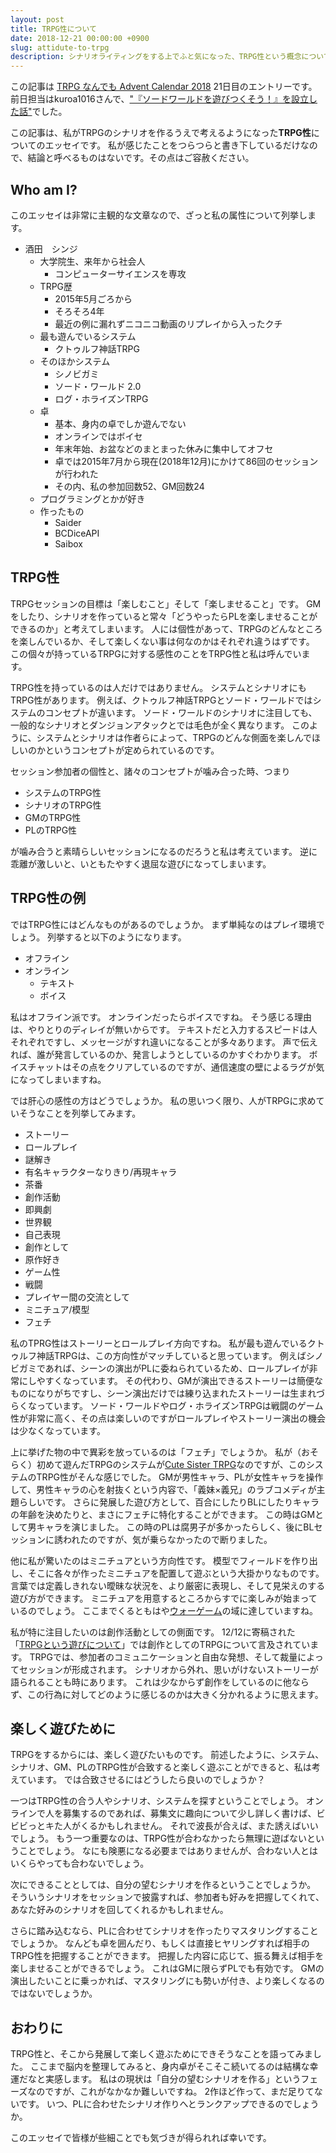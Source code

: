 ```yaml
---
layout: post
title: TRPG性について
date: 2018-12-21 00:00:00 +0900
slug: attidute-to-trpg
description: シナリオライティングをする上でふと気になった、TRPG性という概念についてのエッセイ
---
```


この記事は [TRPG なんでも Advent Calendar 2018](https://adventar.org/calendars/2901) 21日目のエントリーです。前日担当はkuroa1016さんで、["『ソードワールドを遊びつくそう！』を設立した話"](https://kakuyomu.jp/works/1177354054887883603/episodes/1177354054887894989)でした。

この記事は、私がTRPGのシナリオを作るうえで考えるようになった**TRPG性**についてのエッセイです。
私が感じたことをつらつらと書き下しているだけなので、結論と呼べるものはないです。その点はご容赦ください。


## Who am I?

このエッセイは非常に主観的な文章なので、ざっと私の属性について列挙します。

- 酒田　シンジ
  - 大学院生、来年から社会人
    - コンピューターサイエンスを専攻
  - TRPG歴
    - 2015年5月ごろから
    - そろそろ4年
    - 最近の例に漏れずニコニコ動画のリプレイから入ったクチ
  - 最も遊んでいるシステム
    - クトゥルフ神話TRPG
  - そのほかシステム
    - シノビガミ
    - ソード・ワールド 2.0
    - ログ・ホライズンTRPG
  - 卓
    - 基本、身内の卓でしか遊んでない
    - オンラインではボイセ
    - 年末年始、お盆などのまとまった休みに集中してオフセ
    - 卓では2015年7月から現在(2018年12月)にかけて86回のセッションが行われた
    - その内、私の参加回数52、GM回数24
  - プログラミングとかが好き
  - 作ったもの
    - Saider
    - BCDiceAPI
    - Saibox


## TRPG性

TRPGセッションの目標は「楽しむこと」そして「楽しませること」です。
GMをしたり、シナリオを作っていると常々「どうやったらPLを楽しませることができるのか」と考えてしまいます。
人には個性があって、TRPGのどんなところを楽しんでいるか、そして楽しくない事は何なのかはそれぞれ違うはずです。
この個々が持っているTRPGに対する感性のことをTRPG性と私は呼んでいます。

TRPG性を持っているのは人だけではありません。
システムとシナリオにもTRPG性があります。
例えば、クトゥルフ神話TRPGとソード・ワールドではシステムのコンセプトが違います。
ソード・ワールドのシナリオに注目しても、一般的なシナリオとダンジョンアタックとでは毛色が全く異なります。
このように、システムとシナリオは作者らによって、TRPGのどんな側面を楽しんでほしいのかというコンセプトが定められているのです。

セッション参加者の個性と、諸々のコンセプトが噛み合った時、つまり

- システムのTRPG性
- シナリオのTRPG性
- GMのTRPG性
- PLのTRPG性

が噛み合うと素晴らしいセッションになるのだろうと私は考えています。
逆に乖離が激しいと、いともたやすく退屈な遊びになってしまいます。


## TRPG性の例

ではTRPG性にはどんなものがあるのでしょうか。
まず単純なのはプレイ環境でしょう。
列挙すると以下のようになります。

- オフライン
- オンライン
  - テキスト
  - ボイス

私はオフライン派です。
オンラインだったらボイスですね。
そう感じる理由は、やりとりのディレイが無いからです。
テキストだと入力するスピードは人それぞれですし、メッセージがすれ違いになることが多々あります。
声で伝えれば、誰が発言しているのか、発言しようとしているのかすぐわかります。
ボイスチャットはその点をクリアしているのですが、通信速度の壁によるラグが気になってしまいますね。

では肝心の感性の方はどうでしょうか。
私の思いつく限り、人がTRPGに求めていそうなことを列挙してみます。

- ストーリー
- ロールプレイ
- 謎解き
- 有名キャラクターなりきり/再現キャラ
- 茶番
- 創作活動
- 即興劇
- 世界観
- 自己表現
- 創作として
- 原作好き
- ゲーム性
- 戦闘
- プレイヤー間の交流として
- ミニチュア/模型
- フェチ

私のTPRG性はストーリーとロールプレイ方向ですね。
私が最も遊んでいるクトゥルフ神話TRPGは、この方向性がマッチしていると思っています。
例えばシノビガミであれば、シーンの演出がPLに委ねられているため、ロールプレイが非常にしやすくなっています。
その代わり、GMが演出できるストーリーは簡便なものになりがちですし、シーン演出だけでは練り込まれたストーリーは生まれづらくなっています。
ソード・ワールドやログ・ホライズンTRPGは戦闘のゲーム性が非常に高く、その点は楽しいのですがロールプレイやストーリー演出の機会は少なくなっています。

上に挙げた物の中で異彩を放っているのは「フェチ」でしょうか。
私が（おそらく）初めて遊んだTRPGのシステムが[Cute Sister TRPG](http://cstplus.net/mirror/start/index.html)なのですが、このシステムのTRPG性がそんな感じでした。
GMが男性キャラ、PLが女性キャラを操作して、男性キャラの心を射抜くという内容で、「義妹×義兄」のラブコメディが主題らしいです。
さらに発展した遊び方として、百合にしたりBLにしたりキャラの年齢を決めたりと、まさにフェチに特化することができます。
この時はGMとして男キャラを演じました。
この時のPLは腐男子が多かったらしく、後にBLセッションに誘われたのですが、気が乗らなかったので断りました。

他に私が驚いたのはミニチュアという方向性です。
模型でフィールドを作り出し、そこに各々が作ったミニチュアを配置して遊ぶという大掛かりなものです。
言葉では定義しきれない曖昧な状況を、より厳密に表現し、そして見栄えのする遊び方ができます。
ミニチュアを用意するところからすでに楽しみが始まっているのでしょう。
ここまでくるともはや[ウォーゲーム](https://ja.wikipedia.org/wiki/ウォー・シミュレーションゲーム)の域に達していますね。

私が特に注目したいのは創作活動としての側面です。
12/12に寄稿された「[TRPGという遊びについて](https://kakuyomu.jp/works/1177354054887380284/episodes/1177354054887783425)」では創作としてのTRPGについて言及されています。
TRPGでは、参加者のコミュニケーションと自由な発想、そして裁量によってセッションが形成されます。
シナリオから外れ、思いがけないストーリーが語られることも時にあります。
これは少なからず創作をしているのに他ならず、この行為に対してどのように感じるのかは大きく分かれるように思えます。


## 楽しく遊びために

TRPGをするからには、楽しく遊びたいものです。
前述したように、システム、シナリオ、GM、PLのTRPG性が合致すると楽しく遊ぶことができると、私は考えています。
では合致させるにはどうしたら良いのでしょうか？

一つはTRPG性の合う人やシナリオ、システムを探すということでしょう。
オンラインで人を募集するのであれば、募集文に趣向について少し詳しく書けば、ビビビっとキた人がくるかもしれません。
それで波長が合えば、また誘えばいいでしょう。
もう一つ重要なのは、TRPG性が合わなかったら無理に遊ばないということでしょう。
なにも険悪になる必要まではありませんが、合わない人とはいくらやっても合わないでしょう。

次にできることとしては、自分の望むシナリオを作るということでしょうか。
そういうシナリオをセッションで披露すれば、参加者も好みを把握してくれて、あなた好みのシナリオを回してくれるかもしれません。

さらに踏み込むなら、PLに合わせてシナリオを作ったりマスタリングすることでしょうか。
なんども卓を囲んだり、もしくは直接ヒヤリングすれば相手のTRPG性を把握することができます。
把握した内容に応じて、振る舞えば相手を楽しませることができるでしょう。
これはGMに限らずPLでも有効です。
GMの演出したいことに乗っかれば、マスタリングにも勢いが付き、より楽しくなるのではないでしょうか。


## おわりに

TRPG性と、そこから発展して楽しく遊ぶためにできそうなことを語ってみました。
ここまで脳内を整理してみると、身内卓がそこそこ続いてるのは結構な幸運だなと実感します。
私はの現状は「自分の望むシナリオを作る」というフェーズなのですが、これがなかなか難しいですね。
2作ほど作って、まだ足りてないです。
いつ、PLに合わせたシナリオ作りへとランクアップできるのでしょうか。

このエッセイで皆様が些細ことでも気づきが得られれば幸いです。
